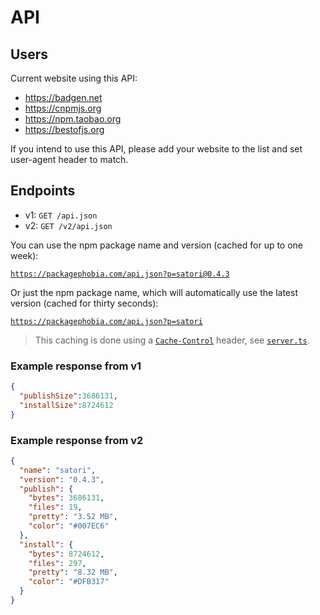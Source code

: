 # API

## Users

Current website using this API:

- https://badgen.net
- https://cnpmjs.org
- https://npm.taobao.org
- https://bestofjs.org

If you intend to use this API, please add your website to the list and set user-agent header to match.

## Endpoints

- v1: `GET /api.json`
- v2: `GET /v2/api.json`

You can use the npm package name and version (cached for up to one week):

[`https://packagephobia.com/api.json?p=satori@0.4.3`](https://packagephobia.com/api.json?p=satori@0.4.3)

Or just the npm package name, which will automatically use the latest version (cached for thirty seconds):

[`https://packagephobia.com/api.json?p=satori`](https://packagephobia.com/api.json?p=satori)

> This caching is done using a [`Cache-Control`](https://developer.mozilla.org/en-US/docs/Web/HTTP/Headers/Cache-Control) header, see [`server.ts`](https://github.com/styfle/packagephobia/blob/main/src/server.ts).

### Example response from v1

```json
{
  "publishSize":3686131,
  "installSize":8724612
}
```

### Example response from v2

```json
{
  "name": "satori",
  "version": "0.4.3",
  "publish": {
    "bytes": 3686131,
    "files": 19,
    "pretty": "3.52 MB",
    "color": "#007EC6"
  },
  "install": {
    "bytes": 8724612,
    "files": 297,
    "pretty": "8.32 MB",
    "color": "#DFB317"
  }
}
```
